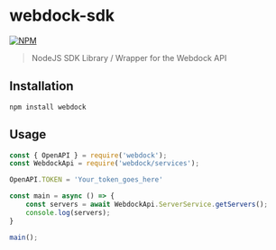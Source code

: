 # webdock-sdk

[![NPM](https://badgen.net/npm/v/webdock)](https://www.npmjs.com/package/webdock)

> NodeJS SDK Library / Wrapper for the Webdock API

## Installation

```
npm install webdock
```

## Usage
```js
const { OpenAPI } = require('webdock');
const WebdockApi = require('webdock/services');

OpenAPI.TOKEN = 'Your_token_goes_here'

const main = async () => {
    const servers = await WebdockApi.ServerService.getServers();
    console.log(servers);
}

main();
```